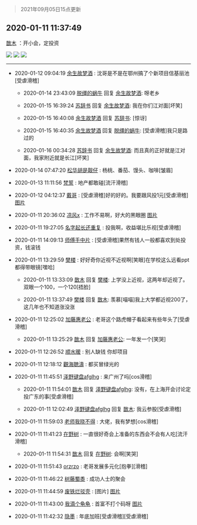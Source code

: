 > 2021年09月05日15点更新
<link rel="stylesheet" href="https://cdn.jsdelivr.net/gh/taotie6/sampleJSON@main/css/photo_show.css">


 ## 2020-01-11 11:37:49 

 [㪚木](https://www.coolapk.com/feed/15841847?shareKey=NGEyMTIzNmMyMDFjNjEzMTc1MGM~) ：开小会，定投资 

<div class="album">
<img class="img-item" src="http://image.coolapk.com/feed/2020/0111/11/1081091_4deb8549_3866_7695@3838x2160.jpeg" />
<img class="img-item" src="http://image.coolapk.com/feed/2020/0111/11/1081091_33a45fdf_3866_7698@3839x2160.jpeg" />
<img class="img-item" src="http://image.coolapk.com/feed/2020/0111/11/1081091_ac1a44bf_3866_77@3840x2160.jpeg" />
</div>

 ------- 

- 2020-01-12 09:04:19 [余生故梦酒](uid=686082) : 沈哥是不是在鄂州搞了个新项目信基丽池[受虐滑稽] 

    - 2020-01-14 23:43:09 [脱缰的蜗牛](uid=707532) 回复 [余生故梦酒](uid=686082): 呀老乡 

    - 2020-01-15 16:39:24 [苏辞书](uid=1094888) 回复 [余生故梦酒](uid=686082): 我在你们江对面[坏笑] 

    - 2020-01-15 16:40:08 [余生故梦酒](uid=686082) 回复 [苏辞书](uid=1094888): [惊讶] 

    - 2020-01-15 16:40:35 [余生故梦酒](uid=686082) 回复 [脱缰的蜗牛](uid=707532): [受虐滑稽]我只是路过的 

    - 2020-01-16 00:34:28 [苏辞书](uid=1094888) 回复 [余生故梦酒](uid=686082): 而且真的正好就是江对面，我家附近就是长江[坏笑] 

- 2020-01-14 07:47:20 [松华胡是靓仔](uid=692318) : 杨桃、番茄、馒头、咖啡[皱眉] 

- 2020-01-13 11:11:56 [梵誓](uid=852089) : 地产都敢碰[流汗滑稽] 

- 2020-01-12 04:12:37 [戴哥](uid=2483039) : [受虐滑稽]好的好的。我要跟风投1元[受虐滑稽] [图片](http://image.coolapk.com/feed/2020/0112/04/2483039_22fe60e6_3556_9275@720x479.jpeg)

- 2020-01-11 20:36:02 [凉风x](uid=1300277) : 工作不易啊，好大的黑眼圈 [图片](http://image.coolapk.com/feed/2020/0111/20/1300277_c7760c5f_6160_7672@1080x2280.jpeg)

- 2020-01-11 19:27:05 [名字起长还重复](uid=485854) : 投我啊，收益堪比乐视[受虐滑稽] 

- 2020-01-11 14:09:13 [师傅手中片](uid=1467971) : [受虐滑稽]果然有钱人一般都喜欢到处投资，钱滚钱 

- 2020-01-11 13:29:59 [樊楼](uid=2373079) : 好好奇你近视不近视啊[笑眼]在学校这么远看ppt都得带眼镜[嘿哈] 

    - 2020-01-11 13:33:09 [㪚木](uid=1081091) 回复 [樊楼](uid=2373079): 上学没上近视，这两年却近视了。双眼一个100，一个120[捂脸] 

    - 2020-01-11 13:37:49 [樊楼](uid=2373079) 回复 [㪚木](uid=1081091): 羡慕[喵喵]我上大学都近视200了，这几年也不知道涨没涨 

- 2020-01-11 12:25:02 [加藤惠老公](uid=1266680) : 老哥这个路虎帽子看起来有些年头了[受虐滑稽] 

    - 2020-01-11 13:25:29 [㪚木](uid=1081091) 回复 [加藤惠老公](uid=1266680): 一年发一个[笑哭] 

- 2020-01-11 12:26:52 [顺水暖](uid=2030768) : 别人缺钱
你却项目 

- 2020-01-11 12:18:12 [觀海聴濤](uid=1471947) : 都买冒绿光的 

- 2020-01-11 11:45:51 [泽野键盘afglhg](uid=1347187) : 来广州了吗[cos滑稽] 

    - 2020-01-11 11:54:01 [㪚木](uid=1081091) 回复 [泽野键盘afglhg](uid=1347187): 没有，在上海开会讨论定投广东的事[受虐滑稽] 

    - 2020-01-11 12:02:49 [泽野键盘afglhg](uid=1347187) 回复 [㪚木](uid=1081091): 我云参股[受虐滑稽] 

- 2020-01-11 11:59:03 [老师我晓不得](uid=3058744) : 大佬，我有梦想[cos滑稽] 

- 2020-01-11 11:41:23 [在野树](uid=2774886) : 一直很好奇会上准备的东西会不会有人吃[流汗滑稽] 

    - 2020-01-11 11:54:31 [㪚木](uid=1081091) 回复 [在野树](uid=2774886): 会啊[笑哭] 

- 2020-01-11 11:51:43 [orzrzo](uid=1007653) : 老哥发展多元化[抱拳][滑稽] 

- 2020-01-11 11:46:22 [树藤蜀黍](uid=1483761) : 成功人士的聚会 

- 2020-01-11 11:44:59 [废铁烂驳壳](uid=775887) : [图片] [图片](http://image.coolapk.com/feed/2019/0623/06/611538_e0895bed_1371_7375@159x159.gif)

- 2020-01-11 11:43:00 [我滴个龟龟](uid=2108004) : 首富不打个码呀 [图片](http://image.coolapk.com/feed/2020/0111/11/2108004_970a0880_4179_6431@491x467.jpeg)

- 2020-01-11 11:42:32 [隐墨](uid=683778) : 年底加班[受虐滑稽][受虐滑稽] 

